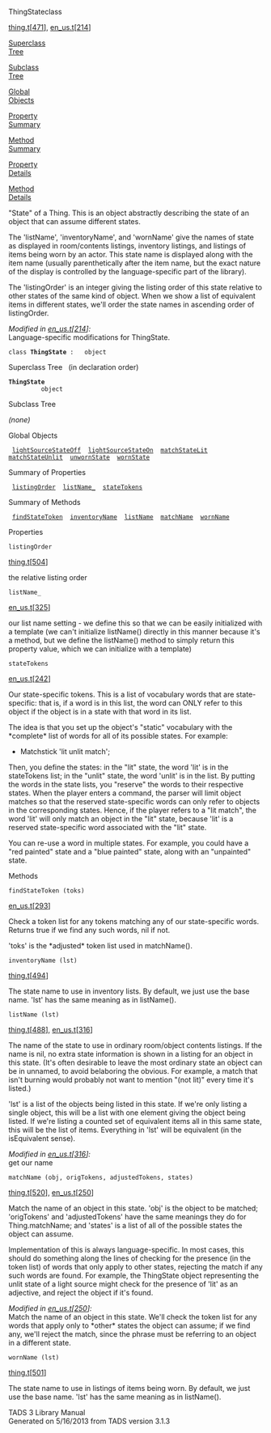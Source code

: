 <span class="title">ThingState</span><span class="type">class</span>

[thing.t](../file/thing.t.html)\[[471](../source/thing.t.html#471)\],
[en_us.t](../file/en_us.t.html)\[[214](../source/en_us.t.html#214)\]

[Superclass  
Tree](#_SuperClassTree_)

[Subclass  
Tree](#_SubClassTree_)

[Global  
Objects](#_ObjectSummary_)

[Property  
Summary](#_PropSummary_)

[Method  
Summary](#_MethodSummary_)

[Property  
Details](#_Properties_)

[Method  
Details](#_Methods_)

<div class="fdesc">

"State" of a Thing. This is an object abstractly describing the state of
an object that can assume different states.

The 'listName', 'inventoryName', and 'wornName' give the names of state
as displayed in room/contents listings, inventory listings, and listings
of items being worn by an actor. This state name is displayed along with
the item name (usually parenthetically after the item name, but the
exact nature of the display is controlled by the language-specific part
of the library).

The 'listingOrder' is an integer giving the listing order of this state
relative to other states of the same kind of object. When we show a list
of equivalent items in different states, we'll order the state names in
ascending order of listingOrder.

*Modified in
[en_us.t](../file/en_us.t.html)\[[214](../source/en_us.t.html#214)\]:*  
Language-specific modifications for ThingState.

`class `**`ThingState`**` :   object`

</div>

<span id="_SuperClassTree_"></span>

<div class="mjhd">

<span class="hdln">Superclass Tree</span>   (in declaration order)

</div>

**`ThingState`**  
`         object`  
<span id="_SubClassTree_"></span>

<div class="mjhd">

<span class="hdln">Subclass Tree</span>  

</div>

*(none)* <span id="_ObjectSummary_"></span>

<div class="mjhd">

<span class="hdln">Global Objects</span>  

</div>

` `[`lightSourceStateOff`](../object/lightSourceStateOff.html)`  `[`lightSourceStateOn`](../object/lightSourceStateOn.html)`  `[`matchStateLit`](../object/matchStateLit.html)`  `[`matchStateUnlit`](../object/matchStateUnlit.html)`  `[`unwornState`](../object/unwornState.html)`  `[`wornState`](../object/wornState.html)`  `
<span id="_PropSummary_"></span>

<div class="mjhd">

<span class="hdln">Summary of Properties</span>  

</div>

` `[`listingOrder`](#listingOrder)`  `[`listName_`](#listName_)`  `[`stateTokens`](#stateTokens)`  `

<span id="_MethodSummary_"></span>

<div class="mjhd">

<span class="hdln">Summary of Methods</span>  

</div>

` `[`findStateToken`](#findStateToken)`  `[`inventoryName`](#inventoryName)`  `[`listName`](#listName)`  `[`matchName`](#matchName)`  `[`wornName`](#wornName)`  `

<span id="_Properties_"></span>

<div class="mjhd">

<span class="hdln">Properties</span>  

</div>

<span id="listingOrder"></span>

`listingOrder`

[thing.t](../file/thing.t.html)\[[504](../source/thing.t.html#504)\]

<div class="desc">

the relative listing order

</div>

<span id="listName_"></span>

`listName_`

[en_us.t](../file/en_us.t.html)\[[325](../source/en_us.t.html#325)\]

<div class="desc">

our list name setting - we define this so that we can be easily
initialized with a template (we can't initialize listName() directly in
this manner because it's a method, but we define the listName() method
to simply return this property value, which we can initialize with a
template)

</div>

<span id="stateTokens"></span>

`stateTokens`

[en_us.t](../file/en_us.t.html)\[[242](../source/en_us.t.html#242)\]

<div class="desc">

Our state-specific tokens. This is a list of vocabulary words that are
state-specific: that is, if a word is in this list, the word can ONLY
refer to this object if the object is in a state with that word in its
list.

The idea is that you set up the object's "static" vocabulary with the
\*complete\* list of words for all of its possible states. For example:

  
+ Matchstick 'lit unlit match';

Then, you define the states: in the "lit" state, the word 'lit' is in
the stateTokens list; in the "unlit" state, the word 'unlit' is in the
list. By putting the words in the state lists, you "reserve" the words
to their respective states. When the player enters a command, the parser
will limit object matches so that the reserved state-specific words can
only refer to objects in the corresponding states. Hence, if the player
refers to a "lit match", the word 'lit' will only match an object in the
"lit" state, because 'lit' is a reserved state-specific word associated
with the "lit" state.

You can re-use a word in multiple states. For example, you could have a
"red painted" state and a "blue painted" state, along with an
"unpainted" state.

</div>

<span id="_Methods_"></span>

<div class="mjhd">

<span class="hdln">Methods</span>  

</div>

<span id="findStateToken"></span>

`findStateToken (toks)`

[en_us.t](../file/en_us.t.html)\[[293](../source/en_us.t.html#293)\]

<div class="desc">

Check a token list for any tokens matching any of our state-specific
words. Returns true if we find any such words, nil if not.

'toks' is the \*adjusted\* token list used in matchName().

</div>

<span id="inventoryName"></span>

`inventoryName (lst)`

[thing.t](../file/thing.t.html)\[[494](../source/thing.t.html#494)\]

<div class="desc">

The state name to use in inventory lists. By default, we just use the
base name. 'lst' has the same meaning as in listName().

</div>

<span id="listName"></span>

`listName (lst)`

[thing.t](../file/thing.t.html)\[[488](../source/thing.t.html#488)\],
[en_us.t](../file/en_us.t.html)\[[316](../source/en_us.t.html#316)\]

<div class="desc">

The name of the state to use in ordinary room/object contents listings.
If the name is nil, no extra state information is shown in a listing for
an object in this state. (It's often desirable to leave the most
ordinary state an object can be in unnamed, to avoid belaboring the
obvious. For example, a match that isn't burning would probably not want
to mention "(not lit)" every time it's listed.)

'lst' is a list of the objects being listed in this state. If we're only
listing a single object, this will be a list with one element giving the
object being listed. If we're listing a counted set of equivalent items
all in this same state, this will be the list of items. Everything in
'lst' will be equivalent (in the isEquivalent sense).

*Modified in
[en_us.t](../file/en_us.t.html)\[[316](../source/en_us.t.html#316)\]:*  
get our name

</div>

<span id="matchName"></span>

`matchName (obj, origTokens, adjustedTokens, states)`

[thing.t](../file/thing.t.html)\[[520](../source/thing.t.html#520)\],
[en_us.t](../file/en_us.t.html)\[[250](../source/en_us.t.html#250)\]

<div class="desc">

Match the name of an object in this state. 'obj' is the object to be
matched; 'origTokens' and 'adjustedTokens' have the same meanings they
do for Thing.matchName; and 'states' is a list of all of the possible
states the object can assume.

Implementation of this is always language-specific. In most cases, this
should do something along the lines of checking for the presence (in the
token list) of words that only apply to other states, rejecting the
match if any such words are found. For example, the ThingState object
representing the unlit state of a light source might check for the
presence of 'lit' as an adjective, and reject the object if it's found.

*Modified in
[en_us.t](../file/en_us.t.html)\[[250](../source/en_us.t.html#250)\]:*  
Match the name of an object in this state. We'll check the token list
for any words that apply only to \*other\* states the object can assume;
if we find any, we'll reject the match, since the phrase must be
referring to an object in a different state.

</div>

<span id="wornName"></span>

`wornName (lst)`

[thing.t](../file/thing.t.html)\[[501](../source/thing.t.html#501)\]

<div class="desc">

The state name to use in listings of items being worn. By default, we
just use the base name. 'lst' has the same meaning as in listName().

</div>

<div class="ftr">

TADS 3 Library Manual  
Generated on 5/16/2013 from TADS version 3.1.3

</div>
